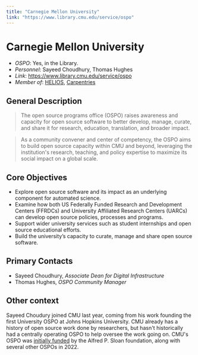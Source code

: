 ```yaml
---
title: "Carnegie Mellon University"
link: "https://www.library.cmu.edu/service/ospo"
--- 
```


# Carnegie Mellon University

- *OSPO*: Yes, in the Library.
- *Personnel*: Sayeed Choudhury, Thomas Hughes
- *Link*: https://www.library.cmu.edu/service/ospo
- *Member of*: [HELIOS](https://www.heliosopen.org/members), [Carpentries](https://carpentries.org/members/)

## General Description

> The open source programs office (OSPO) raises awareness and capacity for open source software to better develop, manage, curate, and share it for research, education, translation, and broader impact.

> As a community convener and center of competency, the OSPO aims to build open source capacity within CMU and beyond, leveraging the institution's research, teaching, and policy expertise to maximize its social impact on a global scale.

## Core Objectives

- Explore open source software and its impact as an underlying component for automated science.
- Examine how both US Federally Funded Research and Development Centers (FFRDCs) and University Affiliated Research Centers (UARCs) can develop open source policies, processes and programs.
- Support wider university services such as student internships and open source educational efforts.
- Build the university’s capacity to curate, manage and share open source software.

## Primary Contacts

- Sayeed Choudhury, *Associate Dean for Digital Infrastructure*
- Thomas Hughes, *OSPO Community Manager*

## Other context

Sayeed Choudury joined CMU last year, coming from his work founding the first University OSPO at Johns Hopkins University. CMU already has a history of open source work done by researchers, but hasn't historically had a centrally operating OSPO to help oversee the work going on. CMU's OSPO was [initially funded](https://sloan.org/grant-detail/10077) by the Alfred P. Sloan foundation, along with several other OSPOs in 2022.
